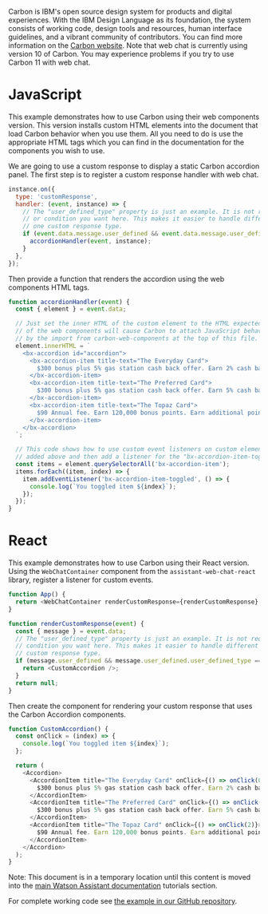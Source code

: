 Carbon is IBM's open source design system for products and digital experiences. With the IBM Design Language as its foundation, the system consists of working code, design tools and resources, human interface guidelines, and a vibrant community of contributors. You can find more information on the [Carbon website](https://v10.carbondesignsystem.com/). Note that web chat is currently using version 10 of Carbon. You may experience problems if you try to use Carbon 11 with web chat.

# JavaScript

This example demonstrates how to use Carbon using their web components version. This version installs custom HTML elements into the document that load Carbon behavior when you use them. All you need to do is use the appropriate HTML tags which you can find in the documentation for the components you wish to use.

We are going to use a custom response to display a static Carbon accordion panel. The first step is to register a custom response handler with web chat.

```javascript
instance.on({
  type: 'customResponse',
  handler: (event, instance) => {
    // The "user_defined_type" property is just an example. It is not required or you can use any other property
    // or condition you want here. This makes it easier to handle different response types if you have more than
    // one custom response type.
    if (event.data.message.user_defined && event.data.message.user_defined.user_defined_type === 'accordion') {
      accordionHandler(event, instance);
    }
  },
});
```

Then provide a function that renders the accordion using the web components HTML tags.

```javascript
function accordionHandler(event) {
  const { element } = event.data;

  // Just set the inner HTML of the custom element to the HTML expected by Carbon. The custom HTML elements as part
  // of the web components will cause Carbon to attach JavaScript behavior to the elements. This behavior is enabled
  // by the import from carbon-web-components at the top of this file.
  element.innerHTML = `
    <bx-accordion id="accordion">
      <bx-accordion-item title-text="The Everyday Card">
        $300 bonus plus 5% gas station cash back offer. Earn 2% cash back on all other purchases.
      </bx-accordion-item>
      <bx-accordion-item title-text="The Preferred Card">
        $300 bonus plus 5% gas station cash back offer. Earn 5% cash back on all other purchases.
      </bx-accordion-item>
      <bx-accordion-item title-text="The Topaz Card">
        $90 Annual fee. Earn 120,000 bonus points. Earn additional points on every purchase.
      </bx-accordion-item>
    </bx-accordion>
  `;

  // This code shows how to use custom event listeners on custom elements. Here we look up the accordion items we
  // added above and then add a listener for the "bx-accordion-item-toggled" event to each.
  const items = element.querySelectorAll('bx-accordion-item');
  items.forEach((item, index) => {
    item.addEventListener('bx-accordion-item-toggled', () => {
      console.log(`You toggled item ${index}`);
    });
  });
}
```

# React

This example demonstrates how to use Carbon using their React version. Using the `WebChatContainer` component from the `assistant-web-chat-react` library, register a listener for custom events.

```javascript
function App() {
  return <WebChatContainer renderCustomResponse={renderCustomResponse} config={config} />;
}

function renderCustomResponse(event) {
  const { message } = event.data;
  // The "user_defined_type" property is just an example. It is not required or you can use any other property or
  // condition you want here. This makes it easier to handle different response types if you have more than one
  // custom response type.
  if (message.user_defined && message.user_defined.user_defined_type === 'accordion') {
    return <CustomAccordion />;
  }
  return null;
}
```

Then create the component for rendering your custom response that uses the Carbon Accordion components.

```javascript
function CustomAccordion() {
  const onClick = (index) => {
    console.log(`You toggled item ${index}`);
  };

  return (
    <Accordion>
      <AccordionItem title="The Everyday Card" onClick={() => onClick(0)}>
        $300 bonus plus 5% gas station cash back offer. Earn 2% cash back on all other purchases.
      </AccordionItem>
      <AccordionItem title="The Preferred Card" onClick={() => onClick(1)}>
        $300 bonus plus 5% gas station cash back offer. Earn 5% cash back on all other purchases.
      </AccordionItem>
      <AccordionItem title="The Topaz Card" onClick={() => onClick(2)}>
        $90 Annual fee. Earn 120,000 bonus points. Earn additional points on every purchase.
      </AccordionItem>
    </Accordion>
  );
}
```

Note: This document is in a temporary location until this content is moved into the [main Watson Assistant documentation](https://cloud.ibm.com/docs/watson-assistant?topic=watson-assistant-web-chat-overview) tutorials section.

For complete working code see [the example in our GitHub repository](https://github.com/watson-developer-cloud/assistant-toolkit/tree/master/integrations/webchat/examples/using-carbon).